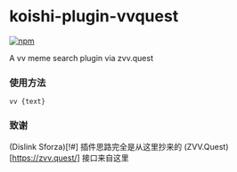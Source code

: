 # koishi-plugin-vvquest

[![npm](https://img.shields.io/npm/v/koishi-plugin-vvquest?style=flat-square)](https://www.npmjs.com/package/koishi-plugin-vvquest)

A vv meme search plugin via zvv.quest

### 使用方法
`vv {text}`

### 致谢
(Dislink Sforza)[!#] 插件思路完全是从这里抄来的
(ZVV.Quest)[https://zvv.quest/] 接口来自这里